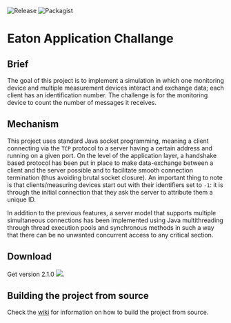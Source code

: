 ![Release](https://img.shields.io/badge/release-2.1.0-brightgreen.svg) ![Packagist](https://img.shields.io/packagist/l/doctrine/orm.svg)

# Eaton Application Challange

## Brief

The goal of this project is to implement a simulation in which one monitoring device and multiple measurement devices interact and exchange data; each client has an identification number. The challenge is for the monitoring device to count the number of messages it receives.

## Mechanism

This project uses standard Java socket programming, meaning a client connecting via the `TCP` protocol to a server having a certain address and running on a given port. On the level of the application layer, a handshake based protocol has been put in place to make data-exchange between a client and the server possible and to facilitate smooth connection termination (thus avoiding brutal socket closure). An important thing to note is that clients/measuring devices start out with their identifiers set to `-1`: it is through the initial connection that they ask the server to attribute them a unique ID.

In addition to the previous features, a server model that supports multiple simultaneous connections has been implemented using Java multithreading through thread execution pools and synchronous methods in such a way that there can be no unwanted concurrent access to any critical section.

## Download

Get version 2.1.0 [<img src="https://png.icons8.com/material-outlined/12/000000/downloading-updates.png">](https://www.dropbox.com/sh/s8pwrjyb499h04v/AAAZwGOXr0h93-yHZZ4-I8mva?dl=0). 

## Building the project from source

Check the [wiki](https://github.com/vmoglan/eaton-application-challenge/wiki/Building-the-project-from-source) for information on how to build the project from source.
